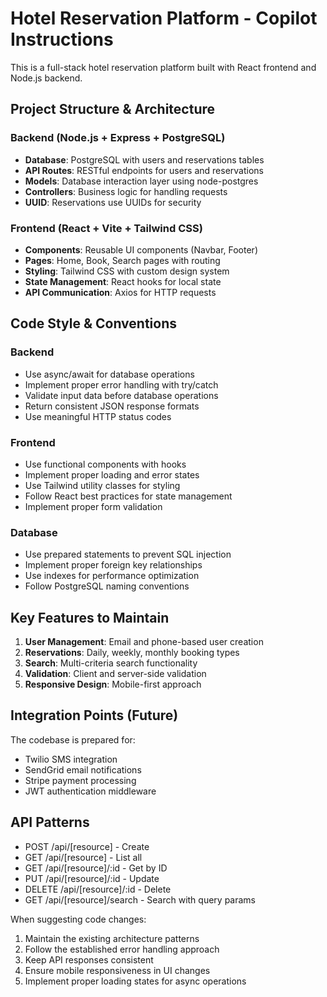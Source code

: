 <!-- Use this file to provide workspace-specific custom instructions to Copilot. For more details, visit https://code.visualstudio.com/docs/copilot/copilot-customization#_use-a-githubcopilotinstructionsmd-file -->

# Hotel Reservation Platform - Copilot Instructions

This is a full-stack hotel reservation platform built with React frontend and Node.js backend.

## Project Structure & Architecture

### Backend (Node.js + Express + PostgreSQL)

- **Database**: PostgreSQL with users and reservations tables
- **API Routes**: RESTful endpoints for users and reservations
- **Models**: Database interaction layer using node-postgres
- **Controllers**: Business logic for handling requests
- **UUID**: Reservations use UUIDs for security

### Frontend (React + Vite + Tailwind CSS)

- **Components**: Reusable UI components (Navbar, Footer)
- **Pages**: Home, Book, Search pages with routing
- **Styling**: Tailwind CSS with custom design system
- **State Management**: React hooks for local state
- **API Communication**: Axios for HTTP requests

## Code Style & Conventions

### Backend

- Use async/await for database operations
- Implement proper error handling with try/catch
- Validate input data before database operations
- Return consistent JSON response formats
- Use meaningful HTTP status codes

### Frontend

- Use functional components with hooks
- Implement proper loading and error states
- Use Tailwind utility classes for styling
- Follow React best practices for state management
- Implement proper form validation

### Database

- Use prepared statements to prevent SQL injection
- Implement proper foreign key relationships
- Use indexes for performance optimization
- Follow PostgreSQL naming conventions

## Key Features to Maintain

1. **User Management**: Email and phone-based user creation
2. **Reservations**: Daily, weekly, monthly booking types
3. **Search**: Multi-criteria search functionality
4. **Validation**: Client and server-side validation
5. **Responsive Design**: Mobile-first approach

## Integration Points (Future)

The codebase is prepared for:

- Twilio SMS integration
- SendGrid email notifications
- Stripe payment processing
- JWT authentication middleware

## API Patterns

- POST /api/[resource] - Create
- GET /api/[resource] - List all
- GET /api/[resource]/:id - Get by ID
- PUT /api/[resource]/:id - Update
- DELETE /api/[resource]/:id - Delete
- GET /api/[resource]/search - Search with query params

When suggesting code changes:

1. Maintain the existing architecture patterns
2. Follow the established error handling approach
3. Keep API responses consistent
4. Ensure mobile responsiveness in UI changes
5. Implement proper loading states for async operations
